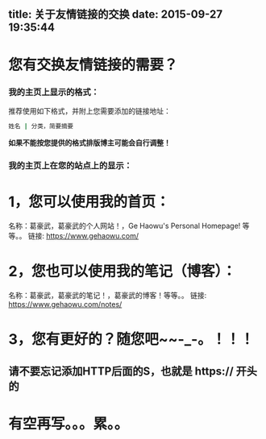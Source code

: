 title: 关于友情链接的交换
date: 2015-09-27 19:35:44
---

# 您有交换友情链接的需要？
### 我的主页上显示的格式：
推荐使用如下格式，并附上您需要添加的链接地址：
```sh
姓名 | 分类，简要摘要
```
**如果不能按您提供的格式排版博主可能会自行调整！**


### 我的主页上在您的站点上的显示：

# 1，您可以使用我的首页：
名称：葛豪武，葛豪武的个人网站！，Ge Haowu's Personal Homepage! 等等。。
链接: https://www.gehaowu.com/
# 2，您也可以使用我的笔记（博客）：
名称：葛豪武，葛豪武的笔记！，葛豪武的博客！等等。。
链接: https://www.gehaowu.com/notes/
# 3，您有更好的？随您吧~~-_-。！！！

## 请不要忘记添加HTTP后面的S，也就是 **https://** 开头的

# 有空再写。。。累。。